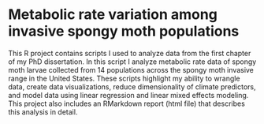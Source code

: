 # Metabolic rate variation among invasive spongy moth populations
This R project contains scripts I used to analyze data from the first chapter of my PhD dissertation. In this script I analyze metabolic rate data of spongy moth larvae collected from 14 populations across the spongy moth invasive range in the United States. These scripts highlight my ability to wrangle data, create data visualizations, reduce dimensionality of climate predictors, and model data using linear regression and linear mixed effects modeling. This project also includes an RMarkdown report (html file) that describes this analysis in detail.
